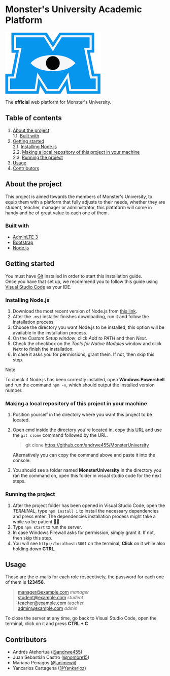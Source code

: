 # Monster's University Academic Platform

![logo](Frontend/views/img/MUlogo.png)

The **official** web platform for Monster's University.  

## Table of contents

1. [About the project](#about-the-project)  
   1.1. [Built with](#built-with)
2. [Getting started](#getting-started)  
  2.1. [Installing Node.js](#installing-nodejs)  
  2.2. [Making a local repository of this project in your machine](#making-a-local-repository-of-this-project-in-your-machine)  
  2.3. [Running the project](#running-the-project)
3. [Usage](#usage)
4. [Contributors](#contributors)

## About the project

This project is aimed towards the members of Monster's University, to equip them with a platform that fully adjusts to their needs, whether they are student, teacher, manager or administrator, this plataform will come in handy and be of great value to each one of them.

### Built with
* [AdminLTE 3](https://adminlte.io/themes/v3/)
* [Bootstrap](https://getbootstrap.com/) 
* [Node.js](https://nodejs.org/en)

## Getting started

You must have [Git](https://git-scm.com/book/en/v2/Getting-Started-Installing-Git) installed in order to start this installation guide.  
Once you have that set up, we recommend you to follow this guide using [Visual Studio Code](https://code.visualstudio.com/) as your IDE.

### Installing Node.js 
1. Download the most recent version of Node.js from [this link](https://nodejs.org/en/download/prebuilt-installer).
2. After the `.msi` installer finishes downloading, run it and follow the installation process.
3. Choose the directory you want Node.js to be installed, this option will be available in the installation process.
4. On the *Custom Setup window*, click *Add to PATH* and then *Next*.
5. Check the checkbox on the *Tools for Native Modules* window and click *Next* to finish the installation.
6. In case it asks you for permissions, grant them. If not, then skip this step.

>[!NOTE]  
>To check if Node.js has been correctly installed, open **Windows Powershell** and run the command `npm -v`, which should output the installed version number.

### Making a local repository of this project in your machine
1. Position yourself in the directory where you want this project to be located.
2. Open cmd inside the directory you're located in, copy [this URL](https://github.com/andrwe455/MonsterUniversity) and use the `git clone` command followed by the URL.   
    > git clone https://github.com/andrwe455/MonsterUniversity  

    Alternatively you can copy the command above and paste it into the console. 
3. You should see a folder named **MonsterUniversity** in the directory you ran the command on, open this folder in visual studio code for the next steps.

### Running the project
1. After the project folder has been opened in Visual Studio Code, open the *TERMINAL*, type `npm install i` to install the necessary dependencies and press enter. The dependencies installation process might take a while so be patient 🧘‍♂️.
2. Type `npm start` to run the server.
3. In case Windows Firewall asks for permission, simply grant it. If not, then skip this step. 
4. You will see `http://localhost:3001` on the terminal, **Click** on it while also holding down **CTRL**.

## Usage
These are the e-mails for each role respectively, the password for each one of them is **123456**.

>manager@example.com *manager*   
student@example.com *student*  
teacher@example.com *teacher*  
admin@example.com *admin*

To close the server at any time, go back to Visual Studio Code, open the terminal, click on it and press **CTRL + C**

## Contributors
- Andrés Atehortua ([@andrwe455](https://github.com/andrwe455))
- Juan Sebastián Castro ([@nombre15](https://github.com/nombre15))
- Mariana Penagos ([@animewii](https://github.com/animewii))
- Yancarlos Cartagena ([@Yankarloz](https://github.com/Yankarloz))

